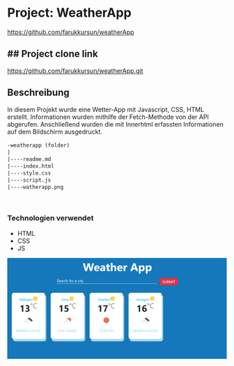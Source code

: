 
# Project: WeatherApp
https://github.com/farukkursun/weatherApp

## ## Project clone link
https://github.com/farukkursun/weatherApp.git

## Beschreibung
In diesem Projekt wurde eine Wetter-App mit Javascript, CSS, HTML erstellt. Informationen wurden mithilfe der Fetch-Methode von der API abgerufen. Anschließend wurden die mit Innerhtml erfassten Informationen auf dem Bildschirm ausgedruckt.


```
-weatherapp (folder)
|
|----readme.md               
|----index.html  
|----style.css   
|----script.js 
|----watherapp.png	
    
    	

```

### Technologien verwendet
- HTML
- CSS
- JS

![proje image](https://raw.githubusercontent.com/farukkursun/weatherApp/master/weatherapp.png)